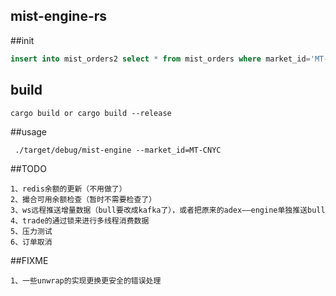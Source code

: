 ## mist-engine-rs      

##init
```sql
insert into mist_orders2 select * from mist_orders where market_id='MT-CNYC' and available_amount>0;
```

## build
```
cargo build or cargo build --release    
```          

##usage       
```
 ./target/debug/mist-engine --market_id=MT-CNYC
```
##TODO
```
1、redis余额的更新（不用做了）
2、撮合可用余额检查（暂时不需要检查了）
3、ws远程推送增量数据（bull要改成kafka了），或者把原来的adex——engine单独推送bull
4、trade的通过锁来进行多线程消费数据
5、压力测试
6、订单取消
```

##FIXME
```
1、一些unwrap的实现更换更安全的错误处理
```



                
                 
                  